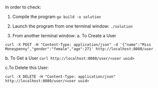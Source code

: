 In order to check: 
1. Compile the program 
```go build -o solution```

2. Launch the program from one terminal window:
```./solution```

3. From another terminal window:
a. To Create a User
```
curl -X POST -H "Content-Type: application/json" -d '{"name":"Miss Moneypenny","gender":"female","age":27}' http://localhost:8080/user
```
b. To Get a User
```curl http://localhost:8080/user/<user uuid>```

c.To Delete this User:
```
curl -X DELETE -H "Content-Type: application/json" http://localhost:8080/user/<user uuid>
```



